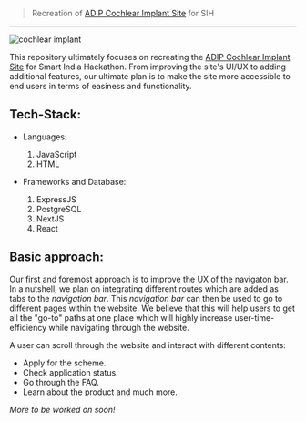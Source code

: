 > Recreation of [ADIP Cochlear Implant Site](http://adipcochlearimplant.in/) for SIH
___

![cochlear implant](https://user-images.githubusercontent.com/47386839/184935026-94482499-f78d-43f7-a93d-4cd1400a69ee.png)

This repository ultimately focuses on recreating the [ADIP Cochlear Implant Site](http://adipcochlearimplant.in/) for Smart India Hackathon. From improving the site's UI/UX to adding additional features, our ultimate plan is to make the site more accessible to end users in terms of easiness and functionality.

## Tech-Stack:
 
- Languages:
  1. JavaScript
  2. HTML
  
- Frameworks and Database:
  1. ExpressJS
  2. PostgreSQL
  3. NextJS
  4. React

## Basic approach:

Our first and foremost approach is to improve the UX of the navigaton bar. In a nutshell, we plan on integrating different routes which are added as tabs to the _navigation bar_. This _navigation bar_ can then be used to go to different pages within the website. We believe that this will help users to get all the "go-to" paths at one place which will highly increase user-time-efficiency while navigating through the website.


A user can scroll through the website and interact with different contents:
- Apply for the scheme.
- Check application status.
- Go through the FAQ.
- Learn about the product and much more.

_More to be worked on soon!_
